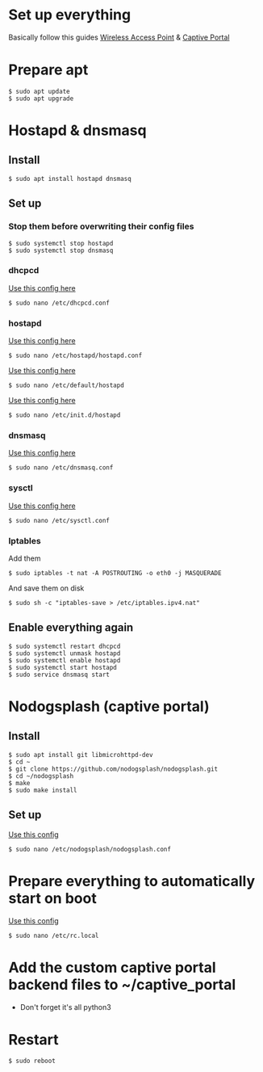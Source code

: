 # Set up everything

Basically follow this guides
[Wireless Access Point](https://pimylifeup.com/raspberry-pi-wireless-access-point/) & [Captive Portal](https://pimylifeup.com/raspberry-pi-captive-portal/)

# Prepare apt

```
$ sudo apt update
$ sudo apt upgrade
```

# Hostapd & dnsmasq

## Install

```
$ sudo apt install hostapd dnsmasq
```

## Set up

### Stop them before overwriting their config files

```
$ sudo systemctl stop hostapd
$ sudo systemctl stop dnsmasq
```

### dhcpcd

[Use this config here](etc/dhcpcd.conf)

```
$ sudo nano /etc/dhcpcd.conf
```

### hostapd

[Use this config here](etc/hostapd/hostapd.conf)

```
$ sudo nano /etc/hostapd/hostapd.conf
```

[Use this config here](etc/default/hostapd)

```
$ sudo nano /etc/default/hostapd
```

[Use this config here](etc/init.d/hostapd)

```
$ sudo nano /etc/init.d/hostapd
```

### dnsmasq

[Use this config here](etc/dnsmasq.conf)

```
$ sudo nano /etc/dnsmasq.conf
```

### sysctl

[Use this config here](etc/sysctl.conf)

```
$ sudo nano /etc/sysctl.conf
```

### Iptables

Add them

```
$ sudo iptables -t nat -A POSTROUTING -o eth0 -j MASQUERADE
```

And save them on disk

```
$ sudo sh -c "iptables-save > /etc/iptables.ipv4.nat"
```

## Enable everything again

```
$ sudo systemctl restart dhcpcd
$ sudo systemctl unmask hostapd
$ sudo systemctl enable hostapd
$ sudo systemctl start hostapd
$ sudo service dnsmasq start
```

# Nodogsplash (captive portal)

## Install

```
$ sudo apt install git libmicrohttpd-dev
$ cd ~
$ git clone https://github.com/nodogsplash/nodogsplash.git
$ cd ~/nodogsplash
$ make
$ sudo make install
```

## Set up

[Use this config](etc/nodogsplash/nodogsplash.conf)

```
$ sudo nano /etc/nodogsplash/nodogsplash.conf
```

# Prepare everything to automatically start on boot

[Use this config](etc/rc.local)

```
$ sudo nano /etc/rc.local
```

# Add the custom captive portal backend files to ~/captive_portal

- Don't forget it's all python3

# Restart

```
$ sudo reboot
```
